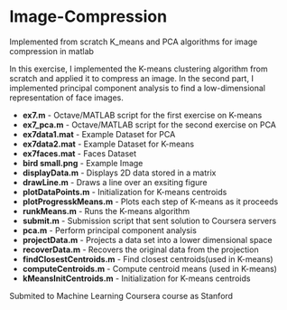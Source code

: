 # Image-Compression
Implemented from scratch K_means and PCA algorithms for image compression in matlab

In this exercise, I implemented the K-means clustering algorithm from scratch and applied it to compress an image. 
In the second part, I implemented principal component analysis to find a low-dimensional representation of face images.

- **ex7.m** - Octave/MATLAB script for the first exercise on K-means 
- **ex7_pca.m** - Octave/MATLAB script for the second exercise on PCA 
- **ex7data1.mat** - Example Dataset for PCA
- **ex7data2.mat** - Example Dataset for K-means
- **ex7faces.mat** - Faces Dataset
- **bird small.png** - Example Image
- **displayData.m** - Displays 2D data stored in a matrix
- **drawLine.m** - Draws a line over an exsiting figure 
- **plotDataPoints.m** - Initialization for K-means centroids 
- **plotProgresskMeans.m** - Plots each step of K-means as it proceeds
- **runkMeans.m** - Runs the K-means algorithm
- **submit.m** - Submission script that sent solution to Coursera servers
- **pca.m** - Perform principal component analysis
- **projectData.m** - Projects a data set into a lower dimensional space
- **recoverData.m** - Recovers the original data from the projection
- **findClosestCentroids.m** - Find closest centroids(used in K-means)
- **computeCentroids.m** - Compute centroid means (used in K-means)
- **kMeansInitCentroids.m** - Initialization for K-means centroids

Submited to Machine Learning Coursera course as Stanford
